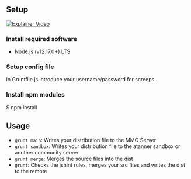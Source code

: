 ## Setup

[![Explainer Video](https://img.youtube.com/vi/N7KMOG8C5vA/0.jpg)](https://www.youtube.com/watch?v=N7KMOG8C5vA)

### Install required software
* [Node.js](https://nodejs.org/en/) (v12.17.0+) LTS

### Setup config file

In Gruntfile.js introduce your username/password for screeps.

### Install npm modules

$ npm install


## Usage

* `grunt main`: Writes your distribution file to the MMO Server
* `grunt sandbox`: Writes your distribution file to the atanner sandbox or another community server
* `grunt merge`: Merges the source files into the dist
* `grunt`: Checks the jshint rules, merges your src files and writes the dist to the remote
